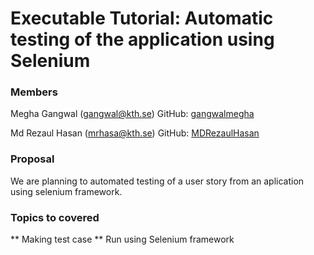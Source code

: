 # Executable Tutorial: Automatic testing of the application using Selenium

### Members

Megha Gangwal (gangwal@kth.se)
GitHub: [gangwalmegha](https://github.com/gangwalmegha/)

Md Rezaul Hasan (mrhasa@kth.se)
GitHub: [MDRezaulHasan](https://github.com/MDRezaulHasan/)

### Proposal

We are planning to automated testing of a user story from an aplication using selenium framework.

### Topics to covered

** Making test case 
** Run using Selenium framework
